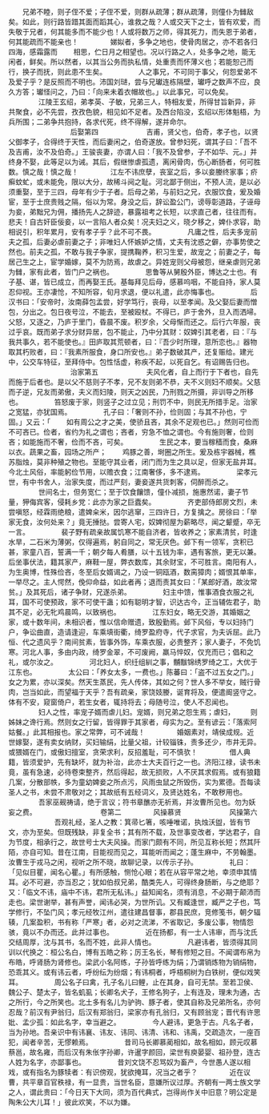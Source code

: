<!-- { "loadSidebar": true } -->
　　兄弟不睦，则子侄不爱；子侄不爱，则群从疏薄；群从疏薄，则僮仆为雠敌矣。如此，则行路皆踖其面而蹈其心，谁救之哉？人或交天下之士，皆有欢爱，而失敬于兄者，何其能多而不能少也！人或将数万之师，得其死力，而失恩于弟者，何其能疏而不能亲也！
　　
　　娣姒者，多争之地也，使骨肉居之，亦不若各归四海，感霜露而
　　相思，伫日月之相望也。况以行路之人，处多争之地，能无闲者，鲜矣。所以然者，以其当公务而执私情，处重责而怀薄义也；若能恕己而行，换子而抚，则此患不生矣。
　　
　　人之事兄，不可同于事父，何怨爱弟不及爱子乎？是反照而不明也。沛国刘琎，尝与兄瓛连栋隔壁，瓛呼之数声不应，良久方答；瓛怪问之，乃曰：「向来未着衣帽故也。」以此事兄，可以免矣。
　　
　　江陵王玄绍，弟孝英、子敏，兄弟三人，特相友爱，所得甘旨新异，非共聚食，必不先尝，孜孜色貌，相见如不足者。及西台陷没，玄绍以形体魁梧，为兵所围；二弟争共抱持，各求代死，终不得解，遂并命尔。
　　
　　
　　
　　后娶第四
　　
　　
　　吉甫，贤父也，伯奇，孝子也，以贤父御孝子，合得终于天性，而后妻闲之，伯奇遂放。曾参妇死，谓其子曰：「吾不及吉甫，汝不及伯奇。」王骏丧妻，亦谓人曰：「我不及曾参，子不如华、元。」并终身不娶，此等足以为诫。其后，假继惨虐孤遗，离闲骨肉，伤心断肠者，何可胜数。慎之哉！慎之哉！
　　
　　江左不讳庶孽，丧室之后，多以妾媵终家事；疥癣蚊虻，或未能免，限以大分，故稀斗阋之耻。河北鄙于侧出，不预人流，是以必须重娶，至于三四，母年有少于子者。后母之弟，与前妇之兄，衣服饮食，爰及婚宦，至于士庶贵贱之隔，俗以为常。身没之后，辞讼盈公门，谤辱彰道路，子诬母为妾，弟黜兄为佣，播扬先人之辞迹，暴露祖考之长短，以求直己者，往往而有。悲夫！自古奸臣佞妾，以一言陷人者众矣！况夫妇之义，晓夕移之，婢仆求容，助相说引，积年累月，安有孝子乎？此不可不畏。
　　
　　凡庸之性，后夫多宠前夫之孤，后妻必虐前妻之子；非唯妇人怀嫉妒之情，丈夫有沈惑之僻，亦事势使之然也。前夫之孤，不敢与我子争家，提携鞠养，积习生爱，故宠之；前妻之子，每居己生之上，宦学婚嫁，莫不为防焉，故虐之。异姓宠则父母被怨，继亲虐则兄弟为雠，家有此者，皆门户之祸也。
　　
　　思鲁等从舅殷外臣，博达之士也。有子基、谌，皆已成立，而再娶王氏。基每拜见后母，感慕呜咽，不能自持，家人莫忍仰视。王亦凄怆，不知所容，旬月求退，便以礼遣，此亦悔事也。
　　
　　后汉书曰：「安帝时，汝南薛包孟尝，好学笃行，丧母，以至孝闻。及父娶后妻而憎包，分出之。包日夜号泣，不能去，至被殴杖。不得已，庐于舍外，旦入而洒埽。父怒，又逐之，乃庐于里门，昏晨不废。积岁余，父母惭而还之。后行六年服，丧过乎哀。既而弟子求分财异居，包不能止，乃中分其财：奴婢引其老者，曰：『与我共事久，若不能使也。』田庐取其荒顿者，曰：『吾少时所理，意所恋也。』器物取其朽败者，曰：『我素所服食，身口所安也。』弟子数破其产，还复赈给。建光中，公交车特征，至拜侍中。包性恬虚，称疾不起，以死自乞。有诏赐告归也。
　　
　　
　　
　　治家第五
　　
　　
　　夫风化者，自上而行于下者也，自先而施于后者也。是以父不慈则子不孝，兄不友则弟不恭，夫不义则妇不顺矣。父慈而子逆，兄友而弟傲，夫义而妇陵，则天之凶民，乃刑戮之所摄，非训导之所移也。
　　
　　笞怒废于家，则竖子之过立见；刑罚不中，则民无所措手足。治家之宽猛，亦犹国焉。
　　
　　孔子曰：「奢则不孙，俭则固；与其不孙也，宁固。」又云：「
　　如有周公之才之美，使骄且吝，其余不足观也已。」然则可俭而不可吝已。俭者，省约为礼之谓也；吝者，穷急不恤之谓也。今有施则奢，俭则吝；如能施而不奢，俭而不吝，可矣。
　　
　　生民之本，要当稼穑而食，桑麻以衣。蔬果之畜，园场之所产；
　　鸡豚之善，埘圈之所生。爰及栋宇器械，樵苏脂烛，莫非种殖之物也。至能守其业者，闭门而为生之具以足，但家无盐井耳。今北土风俗，率能躬俭节用，以赡衣食；江南奢侈，多不逮焉。
　　
　　梁孝元世，有中书舍人，治家失度，而过严刻，妻妾遂共货刺客，伺醉而杀之。
　　
　　世间名士，但务宽仁；至于饮食饟馈，僮仆减损，施惠然诺，妻子节量，狎侮宾客，侵耗乡党：此亦为家之巨蠹矣。
　　
　　齐吏部侍郎房文烈，未尝嗔怒，经霖雨绝粮，遣婢籴米，因尔逃窜，三四许日，方复擒之。房徐曰：「举家无食，汝何处来？」竟无捶挞。尝寄人宅，奴婢彻屋为薪略尽，闻之颦蹙，卒无一言。
　　
　　裴子野有疏亲故属饥寒不能自济者，皆收养之；家素清贫，时逢水旱，二石米为薄粥，仅得遍焉，躬自同之，常无厌色。邺下有一领军，贪积已甚，家童八百，誓满一千；朝夕每人肴膳，以十五钱为率，遇有客旅，更无以兼。后坐事伏法，籍其家产，麻鞋一屋，弊衣数库，其余财宝，不可胜言。南阳有人，为生奥博，性殊俭吝，冬至后女婿谒之，乃设一铜瓯酒，数脔獐肉；婿恨其单率，一举尽之。主人愕然，俛仰命益，如此者再；退而责其女曰：「某郎好酒，故汝常贫。」及其死后，诸子争财，兄遂杀弟。
　　
　　妇主中馈，惟事酒食衣服之礼耳，国不可使预政，家不可使干蛊；如有聪明才智，识达古今，正当辅佐君子，助其不足，必无牝鸡晨鸣，以致祸也。
　　
　　江东妇女，略无交游，其婚姻之家，或十数年间，未相识者，惟以信命赠遗，致殷勤焉。邺下风俗，专以妇持门户，争讼曲直，造请逢迎，车乘填街衢，绮罗盈府寺，代子求官，为夫诉屈。此乃恒、代之遗风乎？南间贫素，皆事外饰，车乘衣服，必贵整齐；家人妻子，不免饥寒。河北人事，多由内政，绮罗金翠，不可废阙，羸马悴奴，仅充而已；倡和之礼，或尔汝之。
　　
　　河北妇人，织纴组紃之事，黼黻锦绣罗绮之工，大优于江东也。
　　
　　太公曰：「养女太多，一费也。」陈蕃曰：「盗不过五女之门。」女之为累，亦以深矣。然天生蒸民，先人传体，其如之何？世人多不举女，贼行骨肉，岂当如此，而望福于天乎？吾有疏亲，家饶妓媵，诞育将及，便遣阍竖守之。体有不安，窥窗倚户，若生女者，辄持将去；母随号泣，使人不忍闻也。
　　
　　妇人之性，率宠子婿而虐儿妇。宠婿，则兄弟之怨生焉；虐妇，
　　则姊妹之谗行焉。然则女之行留，皆得罪于其家者，母实为之。至有谚云：「落索阿姑餐。」此其相报也。家之常弊，可不诫哉！
　　
　　婚姻素对，靖侯成规。近世嫁娶，遂有卖女纳财，买妇输绢，比量父祖，计较锱铢，责多还少，市井无异。或猥婿在门，或傲妇擅室，贪荣求利，反招羞耻，可不慎欤！
　　
　　借人典籍，皆须爱护，先有缺坏，就为补治，此亦士大夫百行之一也。济阳江禄，读书未竟，虽有急速，必待卷束整齐，然后得起，故无损败，人不厌其求假焉。或有狼籍几案，分散部帙，多为童幼婢妾之所点污，风雨虫鼠之所毁伤，实为累德。吾每读圣人之书，未尝不肃敬对之；其故纸有五经词义，及贤达姓名，不敢秽用也。
　　
　　吾家巫觋祷请，绝于言议；符书章醮亦无祈焉，并汝曹所见也。勿为妖妄之费。
　　
　　
　　
　　卷第二
　　
　　风操慕贤
　　
　　
　　风操第六
　　
　　
　　吾观礼经，圣人之教：箕帚匕箸，咳唾唯诺，执烛沃盥，皆有节文，亦为至矣。但既残缺，非复全书；其有所不载，及世事变改者，学达君子，自为节度，相承行之，故世号士大夫风操。而家门颇有不同，所见互称长短；然其阡陌，亦自可知。昔在江南，目能视而见之，耳能听而闻之；蓬生麻中，不劳翰墨。汝曹生于戎马之闲，视听之所不晓，故聊记录，以传示子孙。
　　
　　礼曰：「见似目瞿，闻名心瞿。」有所感触，恻怆心眼；若在从容平常之地，幸须申其情耳。必不可避，亦当忍之；犹如伯叔兄弟，酷类先人，可得终身肠断，与之绝耶？又：「临文不讳，庙中不讳，君所无私讳。」益知闻名，须有消息，不必期于颠沛而走也。梁世谢举，甚有声誉，闻讳必哭，为世所讥。又有臧逢世，臧严之子也，笃学修行，不坠门风；孝元经牧江州，遣往建昌督事，郡县民庶，竞修笺书，朝夕辐辏，几案盈积，书有称「严寒」者，必对之流涕，不省取记，多废公事，物情怨骇，竟以不办而还。此并过事也。
　　
　　近在扬都，有一士人讳审，而与沈氏交结周厚，沈与其书，名而不姓，此非人情也。
　　
　　凡避讳者，皆须得其同训以代换之：桓公名白，博有五皓之称；厉王名长，琴有修短之目。不闻谓布帛为布皓，呼肾肠为肾修也。梁武小名阿练，子孙皆呼练为绢；乃谓销炼物为销绢物，恐乖其义。或有讳云者，呼纷纭为纷烟；有讳桐者，呼梧桐树为白铁树，便似戏笑耳。
　　
　　周公名子曰禽，孔子名儿曰鲤，止在其身，自可无禁。至若卫侯、魏公子、楚太子，皆名虮虱；长卿名犬子，王修名狗子，上有连及，理未为通，古之所行，今之所笑也。北土多有名儿为驴驹、豚子者，使其自称及兄弟所名，亦何忍哉？前汉有尹翁归，后汉有郑翁归，梁家亦有孔翁归，又有顾翁宠；晋代有许思妣、孟少孤：如此名字，幸当避之。
　　
　　今人避讳，更急于古。凡名子者，当为孙地。吾亲识中有讳襄、讳友、讳同、讳清、讳和、讳禹，交疏造次，一座百犯，闻者辛苦，无憀赖焉。
　　
　　昔司马长卿慕蔺相如，故名相如，顾元叹慕蔡邕，故名雍，而后汉有朱伥字孙卿，许暹字颜回，梁世有庾晏婴、祖孙登，连古人姓为名字，亦鄙事也。
　　
　　昔刘文饶不忍骂奴为畜产，今世愚人遂以相戏，或有指名为豚犊者：有识傍观，犹欲掩耳，况当之者乎？
　　
　　近在议曹，共平章百官秩禄，有一显贵，当世名臣，意嫌所议过厚。齐朝有一两士族文学之人，谓此贵曰：「今日天下大同，须为百代典式，岂得尚作关中旧意？明公定是陶朱公大儿耳！」彼此欢笑，不以为嫌。
　　
